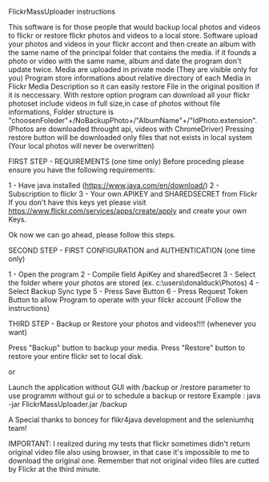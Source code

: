 FlickrMassUploader instructions

This software is for those people that would backup local photos and videos to flickr or restore flickr photos and videos to a local store.
Software upload your photos and videos in your flickr accont and then create an album with the same name of the principal folder that contains the media.
if it founds a photo or video with the same name, album and date the program don't update twice.
Media are uploaded in private mode (They are visible only for you)
Program store informations about relative directory of each Media in Flickr Media Description so it can easily restore File in the original position if it is neccessary.
With restore option program can download all your flickr photoset include videos in full size,in case of photos without file informations, Folder structure is "choosenFoleder"+/NoBackupPhoto+/"AlbumName"+/"IdPhoto.extension". (Photos are downloaded throught api, videos with ChromeDriver)
Pressing restore button will be downloaded only files that not exists in local system (Your local photos will never be overwritten)

FIRST STEP - REQUIREMENTS (one time only)
Before proceding please ensure you have the following requirements:

1 - Have java installed (https://www.java.com/en/download/)
2 - Subscription to flickr
3 - Your own APIKEY and SHAREDSECRET from Flickr
If you don't have this keys yet please visit https://www.flickr.com/services/apps/create/apply
and create your own Keys.

Ok now we can go ahead, please follow this steps.

SECOND STEP - FIRST CONFIGURATION and AUTHENTICATION (one time only)

1 - Open the program
2 - Compile field ApiKey and sharedSecret
3 - Select the folder where your photos are stored (ex. c:\users\donalduck\Photos)
4 - Select Backup Sync type
5 - Press Save Button
6 - Press Request Token Button to allow Program to operate with your filckr account (Follow the instructions)

THIRD STEP - Backup or Restore your photos and videos!!!! (whenever you want)

Press "Backup" button to backup your media.
Press "Restore" button to restore your entire flickr set to local disk.

or

Launch the application without GUI with /backup or /restore parameter to use programm without gui or to schedule a backup or restore
Example : java -jar FlickrMassUploader.jar /backup


A Special thanks to boncey for flikr4java development and the seleniumhq team!


IMPORTANT: I realized during my tests that flickr sometimes didn't return original video file also using browser, in that case it's impossible to me to download the original one. Remember that not original video files are cutted by Flickr at the third minute.
